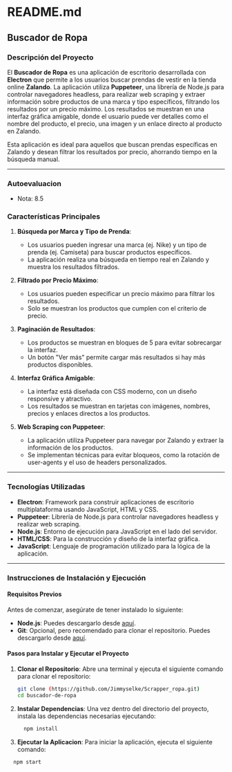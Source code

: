 # README.md

## Buscador de Ropa

### Descripción del Proyecto

El **Buscador de Ropa** es una aplicación de escritorio desarrollada con **Electron** que permite a los usuarios buscar prendas de vestir en la tienda online **Zalando**. La aplicación utiliza **Puppeteer**, una librería de Node.js para controlar navegadores headless, para realizar web scraping y extraer información sobre productos de una marca y tipo específicos, filtrando los resultados por un precio máximo. Los resultados se muestran en una interfaz gráfica amigable, donde el usuario puede ver detalles como el nombre del producto, el precio, una imagen y un enlace directo al producto en Zalando.

Esta aplicación es ideal para aquellos que buscan prendas específicas en Zalando y desean filtrar los resultados por precio, ahorrando tiempo en la búsqueda manual.

---

### Autoevaluacion
  - Nota: 8.5

### Características Principales

1. **Búsqueda por Marca y Tipo de Prenda**:
   - Los usuarios pueden ingresar una marca (ej. Nike) y un tipo de prenda (ej. Camiseta) para buscar productos específicos.
   - La aplicación realiza una búsqueda en tiempo real en Zalando y muestra los resultados filtrados.

2. **Filtrado por Precio Máximo**:
   - Los usuarios pueden especificar un precio máximo para filtrar los resultados.
   - Solo se muestran los productos que cumplen con el criterio de precio.

3. **Paginación de Resultados**:
   - Los productos se muestran en bloques de 5 para evitar sobrecargar la interfaz.
   - Un botón "Ver más" permite cargar más resultados si hay más productos disponibles.

4. **Interfaz Gráfica Amigable**:
   - La interfaz está diseñada con CSS moderno, con un diseño responsive y atractivo.
   - Los resultados se muestran en tarjetas con imágenes, nombres, precios y enlaces directos a los productos.

5. **Web Scraping con Puppeteer**:
   - La aplicación utiliza Puppeteer para navegar por Zalando y extraer la información de los productos.
   - Se implementan técnicas para evitar bloqueos, como la rotación de user-agents y el uso de headers personalizados.

---

### Tecnologías Utilizadas

- **Electron**: Framework para construir aplicaciones de escritorio multiplataforma usando JavaScript, HTML y CSS.
- **Puppeteer**: Librería de Node.js para controlar navegadores headless y realizar web scraping.
- **Node.js**: Entorno de ejecución para JavaScript en el lado del servidor.
- **HTML/CSS**: Para la construcción y diseño de la interfaz gráfica.
- **JavaScript**: Lenguaje de programación utilizado para la lógica de la aplicación.

---

### Instrucciones de Instalación y Ejecución

#### Requisitos Previos

Antes de comenzar, asegúrate de tener instalado lo siguiente:

- **Node.js**: Puedes descargarlo desde [aquí](https://nodejs.org/).
- **Git**: Opcional, pero recomendado para clonar el repositorio. Puedes descargarlo desde [aquí](https://git-scm.com/).

#### Pasos para Instalar y Ejecutar el Proyecto

1. **Clonar el Repositorio**:
   Abre una terminal y ejecuta el siguiente comando para clonar el repositorio:

   ```bash
   git clone (https://github.com/Jimmyselke/Scrapper_ropa.git)
   cd buscador-de-ropa

   
2. **Instalar Dependencias**:
   Una vez dentro del directorio del proyecto, instala las dependencias necesarias ejecutando:

   ```bash
     npm install

3. **Ejecutar la Aplicacion**:
    Para iniciar la aplicación, ejecuta el siguiente comando:

  ```bash
    npm start

